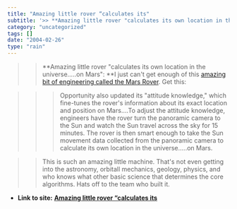 ```yaml
---
title: "Amazing little rover “calculates its"
subtitle: '>> **Amazing little rover "calculates its own location in the universe…..on'
category: "uncategorized"
tags: []
date: "2004-02-26"
type: "rain"
---
```

>>

>> **Amazing little rover "calculates its own location in the universe…..on
Mars": **I just can't get enough of this [amazing bit of engineering called
the Mars Rover](<http://marsrovers.jpl.nasa.gov/mission/status.html>). Get
this:

>>

>>  
>
>>

>>>  
>
>>>

>>> Opportunity also updated its "attitude knowledge," which fine-tunes the
rover's information about its exact location and position on Mars….To adjust
the attitude knowledge, engineers have the rover turn the panoramic camera to
the Sun and watch the Sun travel across the sky for 15 minutes. The rover is
then smart enough to take the Sun movement data collected from the panoramic
camera to calculate its own location in the universe…..on Mars.

>>

>>  
>
>>

>> This is such an amazing little machine. That's not even getting into the
astronomy, orbitall mechanics, geology, physics, and who knows what other
basic science that determines the core algorithms. Hats off to the team who
built it.


* **Link to site:** **[Amazing little rover “calculates its](None)**